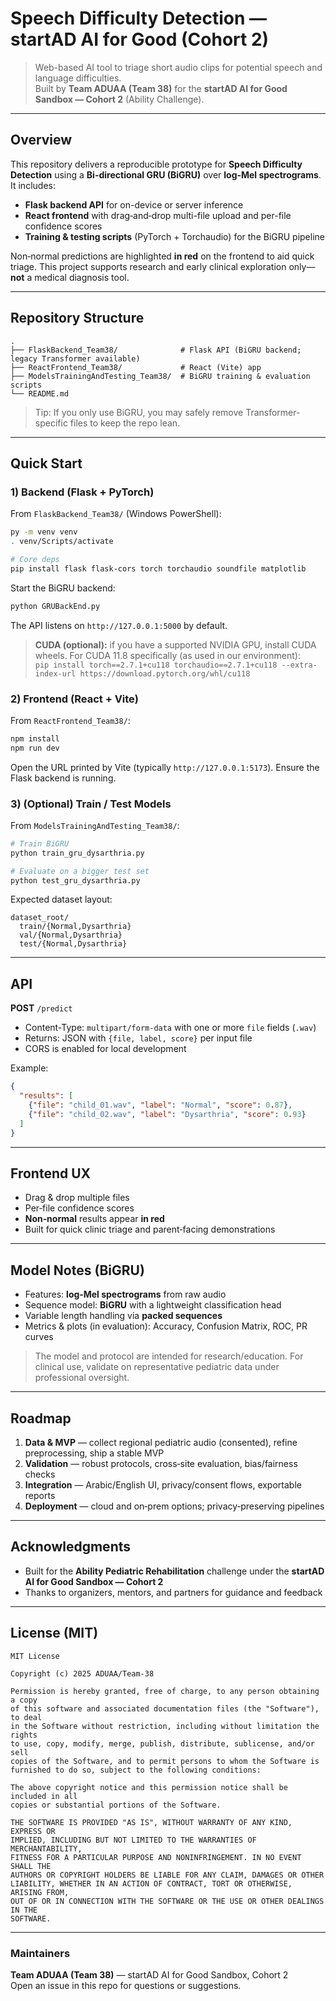 # Speech Difficulty Detection — startAD AI for Good (Cohort 2)

> Web-based AI tool to triage short audio clips for potential speech and language difficulties.  
> Built by **Team ADUAA (Team 38)** for the **startAD AI for Good Sandbox — Cohort 2** (Ability Challenge).

---

## Overview

This repository delivers a reproducible prototype for **Speech Difficulty Detection** using a **Bi-directional GRU (BiGRU)** over **log‑Mel spectrograms**. It includes:

- **Flask backend API** for on-device or server inference
- **React frontend** with drag‑and‑drop multi-file upload and per-file confidence scores
- **Training & testing scripts** (PyTorch + Torchaudio) for the BiGRU pipeline

Non‑normal predictions are highlighted **in red** on the frontend to aid quick triage. This project supports research and early clinical exploration only—**not** a medical diagnosis tool.

---

## Repository Structure

```
.
├── FlaskBackend_Team38/              # Flask API (BiGRU backend; legacy Transformer available)
├── ReactFrontend_Team38/             # React (Vite) app
├── ModelsTrainingAndTesting_Team38/  # BiGRU training & evaluation scripts
└── README.md
```

> Tip: If you only use BiGRU, you may safely remove Transformer-specific files to keep the repo lean.

---

## Quick Start

### 1) Backend (Flask + PyTorch)

From `FlaskBackend_Team38/` (Windows PowerShell):

```bash
py -m venv venv
. venv/Scripts/activate

# Core deps
pip install flask flask-cors torch torchaudio soundfile matplotlib
```

Start the BiGRU backend:

```bash
python GRUBackEnd.py
```

The API listens on `http://127.0.0.1:5000` by default.

> **CUDA (optional):** if you have a supported NVIDIA GPU, install CUDA wheels. For CUDA 11.8 specifically (as used in our environment):  
> `pip install torch==2.7.1+cu118 torchaudio==2.7.1+cu118 --extra-index-url https://download.pytorch.org/whl/cu118`

### 2) Frontend (React + Vite)

From `ReactFrontend_Team38/`:

```bash
npm install
npm run dev
```

Open the URL printed by Vite (typically `http://127.0.0.1:5173`). Ensure the Flask backend is running.

### 3) (Optional) Train / Test Models

From `ModelsTrainingAndTesting_Team38/`:

```bash
# Train BiGRU
python train_gru_dysarthria.py

# Evaluate on a bigger test set
python test_gru_dysarthria.py
```

Expected dataset layout:

```
dataset_root/
  train/{Normal,Dysarthria}
  val/{Normal,Dysarthria}
  test/{Normal,Dysarthria}
```

---

## API

**POST** `/predict`  
- Content-Type: `multipart/form-data` with one or more `file` fields (`.wav`)  
- Returns: JSON with `{file, label, score}` per input file  
- CORS is enabled for local development

Example:
```json
{
  "results": [
    {"file": "child_01.wav", "label": "Normal", "score": 0.87},
    {"file": "child_02.wav", "label": "Dysarthria", "score": 0.93}
  ]
}
```

---

## Frontend UX

- Drag & drop multiple files
- Per‑file confidence scores
- **Non‑normal** results appear **in red**
- Built for quick clinic triage and parent‑facing demonstrations

---

## Model Notes (BiGRU)

- Features: **log‑Mel spectrograms** from raw audio
- Sequence model: **BiGRU** with a lightweight classification head
- Variable length handling via **packed sequences**
- Metrics & plots (in evaluation): Accuracy, Confusion Matrix, ROC, PR curves

> The model and protocol are intended for research/education. For clinical use, validate on representative pediatric data under professional oversight.

---

## Roadmap

1. **Data & MVP** — collect regional pediatric audio (consented), refine preprocessing, ship a stable MVP  
2. **Validation** — robust protocols, cross‑site evaluation, bias/fairness checks  
3. **Integration** — Arabic/English UI, privacy/consent flows, exportable reports  
4. **Deployment** — cloud and on‑prem options; privacy‑preserving pipelines

---

## Acknowledgments

- Built for the **Ability Pediatric Rehabilitation** challenge under the **startAD AI for Good Sandbox — Cohort 2**  
- Thanks to organizers, mentors, and partners for guidance and feedback

---

## License (MIT)

```
MIT License

Copyright (c) 2025 ADUAA/Team-38

Permission is hereby granted, free of charge, to any person obtaining a copy
of this software and associated documentation files (the "Software"), to deal
in the Software without restriction, including without limitation the rights
to use, copy, modify, merge, publish, distribute, sublicense, and/or sell
copies of the Software, and to permit persons to whom the Software is
furnished to do so, subject to the following conditions:

The above copyright notice and this permission notice shall be included in all
copies or substantial portions of the Software.

THE SOFTWARE IS PROVIDED "AS IS", WITHOUT WARRANTY OF ANY KIND, EXPRESS OR
IMPLIED, INCLUDING BUT NOT LIMITED TO THE WARRANTIES OF MERCHANTABILITY,
FITNESS FOR A PARTICULAR PURPOSE AND NONINFRINGEMENT. IN NO EVENT SHALL THE
AUTHORS OR COPYRIGHT HOLDERS BE LIABLE FOR ANY CLAIM, DAMAGES OR OTHER
LIABILITY, WHETHER IN AN ACTION OF CONTRACT, TORT OR OTHERWISE, ARISING FROM,
OUT OF OR IN CONNECTION WITH THE SOFTWARE OR THE USE OR OTHER DEALINGS IN THE
SOFTWARE.
```

---

### Maintainers

**Team ADUAA (Team 38)** — startAD AI for Good Sandbox, Cohort 2  
Open an issue in this repo for questions or suggestions.
